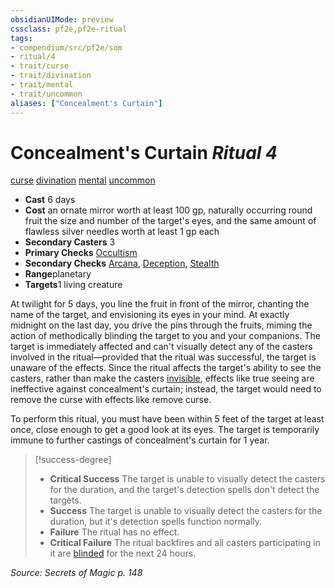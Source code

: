 ```yaml
---
obsidianUIMode: preview
cssclass: pf2e,pf2e-ritual
tags:
- compendium/src/pf2e/som
- ritual/4
- trait/curse
- trait/divination
- trait/mental
- trait/uncommon
aliases: ["Concealment's Curtain"]
---
```

# Concealment's Curtain *Ritual 4*  
[curse](/rules/traits/curse.md)  [divination](/rules/traits/divination.md)  [mental](/rules/traits/mental.md)  [uncommon](/rules/traits/uncommon.md)  

- **Cast** 6 days
- **Cost** an ornate mirror worth at least 100 gp, naturally occurring round fruit the size and number of the target's eyes, and the same amount of flawless silver needles worth at least 1 gp each
- **Secondary Casters** 3
- **Primary Checks** [Occultism](/compendium/skills.md#Occultism)
- **Secondary Checks** [Arcana](/compendium/skills.md#Arcana), [Deception](/compendium/skills.md#Deception), [Stealth](/compendium/skills.md#Stealth)
- **Range**planetary
- **Targets**1 living creature

At twilight for 5 days, you line the fruit in front of the mirror, chanting the name of the target, and envisioning its eyes in your mind. At exactly midnight on the last day, you drive the pins through the fruits, miming the action of methodically blinding the target to you and your companions. The target is immediately affected and can't visually detect any of the casters involved in the ritual—provided that the ritual was successful, the target is unaware of the effects. Since the ritual affects the target's ability to see the casters, rather than make the casters [invisible](/rules/conditions.md#Invisible), effects like true seeing are ineffective against concealment's curtain; instead, the target would need to remove the curse with effects like remove curse.

To perform this ritual, you must have been within 5 feet of the target at least once, close enough to get a good look at its eyes. The target is temporarily immune to further castings of concealment's curtain for 1 year.

> [!success-degree] 
> - **Critical Success** The target is unable to visually detect the casters for the duration, and the target's detection spells don't detect the targets.
> - **Success** The target is unable to visually detect the casters for the duration, but it's detection spells function normally.
> - **Failure** The ritual has no effect.
> - **Critical Failure** The ritual backfires and all casters participating in it are [blinded](/rules/conditions.md#Blinded) for the next 24 hours.

*Source: Secrets of Magic p. 148*